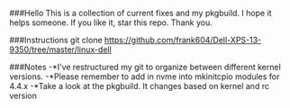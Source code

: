 ###Hello
This is a collection of current fixes and my pkgbuild.  I hope it helps someone.  If you like it, star this repo.  Thank you.

###Instructions
git clone https://github.com/frank604/Dell-XPS-13-9350/tree/master/linux-dell

###Notes
-*I've restructured my git to organize between different kernel versions.
-*Please remember to add in nvme into mkinitcpio modules for 4.4.x
-*Take a look at the pkgbuild.  It changes based on kernel and rc version

